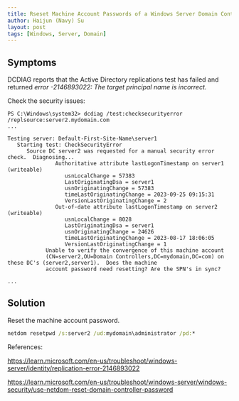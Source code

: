 ```yaml
---
title: Rseset Machine Account Passwords of a Windows Server Domain Controller
author: Haijun (Navy) Su
layout: post
tags: [Windows, Server, Domain]
---
```


## Symptoms

DCDIAG reports that the Active Directory replications test has failed and returned *error -2146893022: The target principal name is incorrect.*

Check the security issues:

```
PS C:\Windows\system32> dcdiag /test:checksecurityerror /replsource:server2.mydomain.com
...

Testing server: Default-First-Site-Name\server1
   Starting test: CheckSecurityError
      Source DC server2 was requested for a manual security error check.  Diagnosing...
               Authoritative attribute lastLogonTimestamp on server1 (writeable)
                  usnLocalChange = 57383
                  LastOriginatingDsa = server1
                  usnOriginatingChange = 57383
                  timeLastOriginatingChange = 2023-09-25 09:15:31
                  VersionLastOriginatingChange = 2
               Out-of-date attribute lastLogonTimestamp on server2 (writeable)
                  usnLocalChange = 8028
                  LastOriginatingDsa = server1
                  usnOriginatingChange = 24626
                  timeLastOriginatingChange = 2023-08-17 18:06:05
                  VersionLastOriginatingChange = 1
            Unable to verify the convergence of this machine account
            (CN=server2,OU=Domain Controllers,DC=mydomain,DC=com) on these DC's (server2,server1).  Does the machine
            account password need resetting? Are the SPN's in sync?

...

```

## Solution

Reset the machine account password.

```bat
netdom resetpwd /s:server2 /ud:mydomain\administrator /pd:*  
```

References:

<https://learn.microsoft.com/en-us/troubleshoot/windows-server/identity/replication-error-2146893022>

<https://learn.microsoft.com/en-us/troubleshoot/windows-server/windows-security/use-netdom-reset-domain-controller-password>
